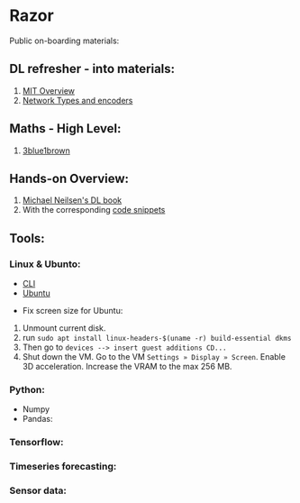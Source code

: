 # Razor
Public on-boarding materials:

## DL refresher - into materials:
1. [MIT Overview](https://www.youtube.com/watch?v=O5xeyoRL95U)
2. [Network Types and encoders](https://medium.com/tensorflow/mit-deep-learning-basics-introduction-and-overview-with-tensorflow-355bcd26baf0)

## Maths - High Level:
1. [3blue1brown](https://www.youtube.com/watch?v=aircAruvnKk&list=PLZHQObOWTQDNU6R1_67000Dx_ZCJB-3pi)

## Hands-on Overview:
1. [Michael Neilsen's DL book](http://neuralnetworksanddeeplearning.com/index.html)
2. With the corresponding [code snippets](https://github.com/mnielsen/neural-networks-and-deep-learning)

## Tools:

### Linux & Ubunto:
* [CLI](https://tutorials.ubuntu.com/tutorial/command-line-for-beginners#0)
* [Ubuntu](https://www.udemy.com/course/learn-ubuntu-in-7-days/learn/lecture/11474450#overview)

- Fix screen size for Ubuntu:
1. Unmount current disk.
2. run `sudo apt install linux-headers-$(uname -r) build-essential dkms`
3. Then go to `devices --> insert guest additions CD...`
4. Shut down the VM. Go to the VM `Settings » Display » Screen`.
Enable 3D acceleration.
Increase the VRAM to the max 256 MB.

### Python:
* Numpy
* Pandas:

### Tensorflow:


### Timeseries forecasting:


### Sensor data:
